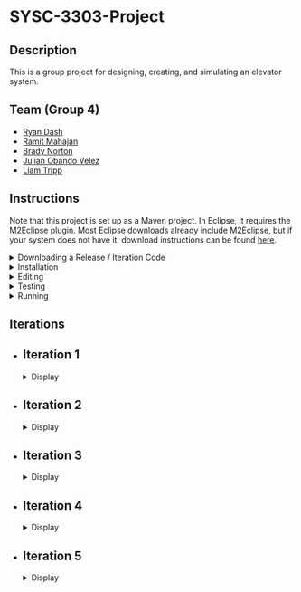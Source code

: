 # SYSC-3303-Project

## Description

This is a group project for designing, creating, and simulating an elevator system.

## Team (Group 4)

  - [Ryan Dash](https://github.com/ryandash)
  - [Ramit Mahajan](https://github.com/RamitMahajan)
  - [Brady Norton](https://github.com/Bnortron)
  - [Julian Obando Velez](https://github.com/julian-carleton)
  - [Liam Tripp](https://github.com/cyberphoria)

## Instructions

Note that this project is set up as a Maven project. In Eclipse, it requires the [M2Eclipse](https://www.eclipse.org/m2e/) plugin. Most Eclipse downloads already include M2Eclipse, but if your system does not have it, download instructions can be found [here](https://stackoverflow.com/a/13640110).

<details>
  <summary>Downloading a Release / Iteration Code</summary>

1. Choose the tag for the iteration. For example v0.1 refers to iteration 1.  
  
![Picture1](https://user-images.githubusercontent.com/71390371/152629966-a56e28e7-1c0d-4dca-a3f3-d64325755f05.png)

2. Go to the Code tab and Download Zip
  
![Picture2](https://user-images.githubusercontent.com/71390371/152629981-84ec3fa3-29d4-42db-82a5-b4ed0a5f4e82.png)

3. Unzip the folder and import the project into the IDE.
4. Proceed to step 9. of "Editing."
  
</details>

<details>
  <summary>Installation</summary>

#### Eclipse:

1. Download the ZIP file for the project. (In GitHub, found under "Code" button).
2. Extract the ZIP file. Remember where you put the extracted folder.
3. Open Eclipse. In the upper left corner, select File -> Import -> Maven -> Existing Maven Project. Click "Next" to continue.
4. [See "Import Maven Project"] On the new popup screen, for "Root Directory," select the extracted project folder. Ignore the folder within the extracted project folder.

  <details>
  <summary>Show "Import Maven Project"</summary>

  ![Import Maven Project](https://user-images.githubusercontent.com/61635007/161658503-5c94a77e-a862-4493-b24d-2ecfe9fbe226.png)

  </details>

5. Once the root directory is selected, in Eclipse, activate the "Advanced" dropdown. For the "Name Template" options, select [groupId].[artifactId]-[version].
6. Make sure "Resolve Workplace Projects" is checked under "Advanced."
7. Check the box where the project is. Select "Finish." The project should be added to the Project Explorer in Eclipse.
8. At this point there may be unresolved dependencies. To resolve this, in the Project Explorer, right click the project folder, or "pom.xml." From the context menu that pops up, select Maven -> Update Maven Project.
9. [See "Update Maven Project"]. A popup menu appears. Ensure the project checkbox is selected. Ensure the three checkboxes at the bottom of the popup menu are also checked.

  <details>
  <summary>Show "Update Maven Project"</summary>

  ![Update_Maven_Project](https://user-images.githubusercontent.com/61635007/161658707-fa88dcad-5d5e-4871-abc7-fd34c2e69011.png)

  </details>

10. In the popup menu, select "Finish." This downloads all dependencies from Maven automatically. They are locally stored in the directory "C:\Users\[your name]\.m2"
11. You should now be able to run the project.

</details>

<details>
  <summary>Editing</summary>

This is for importing the project and its entire branch history.

#### Eclipse:
  
1. Open Eclipse. Open the File menu and select "Import". This will open the "Import" window. From there select "Git"->"Projects from Git" as the import wizard and press Next>
2. From the next window, select "Clone URI" as the repository source and press Next>
3. Enter the URL of the git repository in this window which can be found by pressing the "Code" button and selecting the preferred connection protocol on the project's GitHub page
4. Paste the information obtained from the project page into the window. It may prefill some of the information in the window. Enter any required information
5. Due to an update in GitHub, account authentication with Eclipse via HTTPS might not work. It is not offically supported for security reasons. To overcome that error, follow the guide [here](https://stackoverflow.com/a/68802292)
6. After over coming the erorr, press Next> and it will show you the branches of the repository, do not make any changes to the default selected branches.
7. It will open the Local Destination window in which you can select the location of the folder where you want clone the repository. Press Next> 
8. In the next window, Select "Import as general project" as the wizard from import and press Next>. This will load the project
9. From the project explorer window, right click the project folder and from the popup menu, select "Configure", then "Convert to Maven Project". This will convert the project into a Maven project.

</details>

<details>
  <summary>Testing</summary>

#### In Eclipse:

1. Ensure the project is loaded as a Maven project (instructions contained in Installation if downloaded via ZIP, or in the Editing section if connected to repository via Git)
2. Locate the test directory "src/test/java" in the workspace
3. Right click on the directory and select "Run As" -> "JUnit Test". This runs all the unit tests

Tests: 
- InputFileReaderTest: tests related to reading the JSON input file
- SchedulerTest: tests related to passing data between the systems
- DirectionTest: tests the Direction enum's getDirectionByName function
- ElevatorMotorTest: tests for the proper updating of states in the elevator motor class
- ElevatorSelectionTest: tests selecting idle elevators and tests adding more requests to active elevators using the selection algorithm. ElevatorSelectionTest must be run independently of other tests as it uses multiple threads with ports to test selecting an appropriate elevator and the port are used in previous tests causing the error "Address already in use: bind" to occur.
- ElevatorFaultTest: tests the fault-handling behavior of the Elevator for the faults: Doors Interrupted, Doors Stuck, Elevator Interrupted, Elevator Stuck
- RequestQueueTest: tests that the RequestQueue adds ServiceRequests to the correct list and that requests are added and removed in the correct order
- MessageTransferTest: tests that objects are encoded/decoded properly, and that DatagramPackets are transferred between DatagramSockets
- FloorTest: tests that the ArrivalSensor correctly modifies an ApproachEvent
- FloorSubsystemTest: tests that the correct Floor is selected when an ApproachEvent is received
  
</details>

<details>
  <summary>Running</summary>

<br>

The program can be run as one program with the class Structure. The program can also be run as multiple separate programs with the classes Scheduler, ElevatorSubsystem, and FloorSubsystem.


The multiple programs can be started manually or automatically. To start it manually, run the main methods of the following classes in order: Scheduler, ElevatorSubsystem, and FloorSubsystem. Running them all automatically with a single button press depends on the IDE used. See instructions below for details. 

#### Eclipse

- Set the Run Configuration to run these classes in order: Scheduler, ElevatorSubsystem, and FloorSubsystem.

#### IntelliJ

IntelliJ does not allow ordered run configurations, so the Multirun plugin is used. 

Instructions:
- To install Multirun, click the Setting icon in the top right corner of IntelliJ. Select plugins. 
- Search for Multirun in the plugins list. If it does not show up, there should be an option to search aftermarket plugins which you can click. 
- Click the install button
- Multirun should now be installed and ready to use.
- The run option should now be available in IntelliJ's run configurations.

</details>

## Iterations

- ## Iteration 1

  <details>
    <summary>Display</summary>

  ### Description

  This iteration of the project implements a multi-threaded system where all active subsystems, the Elevator Subsystem, the Floor Subsystem, and the Scheduler, act as both [Consumers and Producers](https://en.wikipedia.org/wiki/Producer%E2%80%93consumer_problem). Two buffers exist to achieve this, one for message passing between Scheduler and Elevator Subsystem and another for between Floor Subsystem and Scheduler. 

  ### Contributions

  | Member | Coding | Documentation | Misc
  | ------ | ------ | ------------- | ----
  | Ryan Dash | InputFileReader, JSON files, JSON File to data structure conversion, Message Transfer Implementation and Bug Fixes | Project Requirements Summary, UML Diagram Contributions | Code Review
  | Ramit Mahajan | Data Structure abstraction for the Request Systems / Subsystems | README Editing Instructions |
  | Brady Norton | Message transfer tests, InputFileReaderTest | README Testing + Installation Instructions, UML Sequence Diagram | Code Review
  | Julian Obando Velez | Message Transfer, Bounded Buffer, Bounded Buffer Test | UML Diagram Feedback, GitHub Releases  | Code Review
  | Liam Tripp | Project Skeleton, Data Structures, InputFileReader, Direction, Message Transfer, Unit Testing | README Design, Early Design Diagrams, Design Document, Requirements Analysis | Discord Server, Google Drive, GitHub repo, Code reviews, Group lead, Instruction documents + videos 
  
  #### UML Class Diagram
  ![UML Class Diagram](https://user-images.githubusercontent.com/61635007/152667157-df45fbf8-6c48-430f-b47d-c82156e23872.png)

  #### UML Sequence Diagram

  ![UML Sequence Diagram](https://user-images.githubusercontent.com/61635007/154827908-c74e2fc4-68de-45b6-9b32-b8b85e857fe9.png)
  
  </details>

- ## Iteration 2
  <details>
    <summary>Display</summary>

  ### Description

  This iteration implements Elevator Movement and the order in which Elevators serve ServiceRequests. Note that a bug occurs when the FloorSubsystem runs out of Requests to send, as the other Runnable systems are left waiting for FloorSubsystem to send something it doesn't have. A solution could be to implement one buffer instead of two.

  <details>
    <summary>Show Long Description</summary>

  - The ElevatorSubsystem acts as an ElevatorController. It acts as intermediary between Elevators and the Scheduler. It also selects which elevator takes a request. It sends ApproachEvents and receives ElevatorRequests and ApproachEvents. 

  - A SystemEvent class was created as a parent for all messages. This is because each message has a Thread from which they originated and a Time at which they occurred.

  - The Scheduler is an intermediary between the ElevatorSubsystem and the FloorSubsystem. It can receive any type of SystemEvent.

  - The FloorSubsystem sends the ElevatorRequests obtained from the input file. It also receives ElevatorRequests back and sends ApproachEvents. All of which are sent through the scheduler.   

  - The elevator receives new requests from the elevator Subsystem to perform actions on other parts of the elevator. With the current implementation a list of requests is stored in the elevator for any type on new request. Requests that are stored in the elevator are sent to the FloorQueue, elevator motor, or handled by the elevator if they involve the elevator's status. Once a request is complete, the elevator uses the elevatorSubsystem to send information to the floorSubsystem and necessary information involving the request.

   - ApproachEvent is a SystemEvent with a true/false value indicating whether an Elevator should stop at a Floor. The ApproachEvents are passed from Elevator to FloorSubsystem each time an Elevator is about to stop at a FLoor. An ArrivalSensor in Floor confirms whether the elevator should stop. The ApproachEvent is then sent back to the Elevator, which proceeds depending on whether the ApproachEvent allows it to stop.

  - The Elevator Motor simulates movement and keeps track of the Elevator's direction and state of movement.
  
  - The FloorsQueue is the data structure used to store the floors to visit by an elevator. It uses two priority queues, one in ascending order and one in descending order for the floors to visit in the corresponding direction. Also, it has an extra queue, which temporarily saves the floors that were missed when going in a direction and swaps them to this direction queue when this queue has visited all of its floors.

  - The ElevatorSelectAlgorithm is an algorithm to select the best elevator to perform a new elevator request. The current implementation first checks for idle elevators and makes them perform requests. If all elevators are active then it will prioritize elevators based on expected completion of each elevator's queue time, the direction that the elevator is traveling, and if the new request is in between the current floor and destination floor of each elevator.
    
  - The ElevatorServiceAlgorithm is an algorithm to perform appropriate actions for each type of request that the elevator receives.
    
  </details>

  ### Contributions

  | Member | Coding | Documentation | Misc 
  | ------ | ------ | ------------- | ----
  | Ryan Dash | ElevatorSelectAlgorithm, ElevatorServiceAlgorithm | ElevatorServiceAlgorithm State Machine Diagram, UML Class Diagram, README | Code Review, Design Consultation
  | Ramit Mahajan | Arrival Sensor | UML Class Diagram, README | Code Review
  | Brady Norton | MovementState, ElevatorMotor, Elevator Properties, Elevator Movement | Elevator Movement State Machine Diagram, README| Code Review
  | Julian Obando Velez | FloorsQueue, FloorsQueueTest, ElevatorMotorTest | GitHub Release, README | Code Review
  | Liam Tripp | MovementState, ApproachEvent, SystemEvent, ApproachEvent Integration with ElevatorMovement | UML Class Diagram, Rough ElevatorMovement State Machine Diagram, README | Requirements Analysis, System Design, Delegating Tasks, Code Review
  
  #### UML Class Diagram
  ![image](https://user-images.githubusercontent.com/56605453/154828075-8269786d-84cd-4a64-8c7a-4cdaa294ca0e.png)
  
  #### UML State Machine Diagram for Service Algorithm

  ![Elevator_Service_Algorithm drawio](https://user-images.githubusercontent.com/56605453/154823993-ff5cb3f7-f500-4696-9f78-be6f628d8068.png)
  
  #### UML State Machine Diagram for Movement Algorithm

  ![Iteration_2_-_Elevator_State_Machine](https://user-images.githubusercontent.com/56605453/154823989-936bc6f0-0ebe-435c-99ae-941525b7de60.png)
  
  </details>

- ## Iteration 3
  <details>
    <summary>Display</summary>

  ### Description

  In this iteration, UDP data transfer between the systems is implemented. The simulation can now run multiple elevators.

    #### Major Changes
    - Simulation works for multiple elevators
    - Elevator Selection Algorithm: ElevatorSubsystem chooses which elevator serves a given request
    - Fixed BoundedBuffer glitch from Iteration 2, changed to UnboundedBuffer
    - Message Transfer: Use Client/Server scheme as seen in Assignments 2 and 3
    - UDP messages to transfer data
    - Add Doors class to Elevators
    - Integrated FloorsQueue with Elevator Movement Algorithm
    - More unit tests for FloorsQueue, Floors and FloorSubsystem, 
    - Finalized Elevator and ElevatorMotor properties update
    <br>
  
  <details>
    <summary>Show Long Description</summary>

    * Added serviceDirection to Elevator to distinguish between the direction the Elevator is moving (i.e. ElevatorMotor's direction) and what direction the Elevator is servicing requests in. 

    * Created Client/Server scheme similar to Assignment 2 and 3 of this class. MessageTransfer class holds DatagramSockets and a Queue of datagramPackets. 

    * The Client and IntermediateHost class each have a MessageTransfer. ElevatorSubsystem and FloorSubsystem, and Scheduler interact with the two classes each. 

    * For UDP data transfer, there are two Scheduler threads, one for sending messages from FloorSubsystem to ElevatorSubsytem, and another for vice-versa. Both FloorSubsystem and ElevatorSubsystem are still threads. Elevators are also threads.
    
    * The Client systems either request data or send data. FloorSubsystem's client requests and receives data from ElevatorToFloorHost. It sends data to FloorToElevatorHost. ElevatorSubystem requests and receives data from FloorToElevatorHost. It sends data to ElevatorToFloorHost.

    * To see output in the console, or to see how many times the elevator moves, search "moved"
    
    * MessageTransfer is the class that wraps the methods to handle packets for UDP communication, such as sending, receiving, queueing, decoding/encoding and printing the results of each message transfer.  
    
    * To solve the deadlock issues from Iteration 2, sending and receiving with the BoundedBuffer was changed from a busy-waiting scheme to an infinite loop checking a conditional statement. Although this prevents deadlock and allows the program to run successfully, it also causes considerable lag. 

    * To fix size issues with BoundedBuffer, an unbounded list was implemented - ConcurrentLinkedDeque, essentially an UnboundedBuffer.
  
    * Added ElevatorMonitor to Scheduler to allow the scheduler to quickly access all elevator data. An ElevatorMonitor is stored for each elevator in the scheduler.
  
    * Each Elevator monitor is updated by the elevator subsystem after a request that changes the properties and contents of the elevator has completed.
         
  </details>

  ### Contributions

  | Member | Coding | Documentation | Misc 
  | ------ | ------ | ------------- | ----
  | Ryan Dash | Elevator Seletion Algorithm. Client, FloorSubsystem, ElevatorSubsystem Implementation. ElevatorSelectionTest | Diagram Review | Code review
  | Ramit Mahajan | Integrating Doors class | UML Diagram, README | Code review
  | Brady Norton | Elevator Movement Algorithm, Elevator Movement Properties Modification, Integrating Floors Queue into Movement, Movement Tests | Movement Design | Code review
  | Julian Obando Velez | Message Encoding/Decoding, Client for UDP, JUnit testing | Diagram Review | TA contact, Code review
  | Liam Tripp | Elevator Movement + FloorsQueue updates and Integration, Message passing bug fix, UnboundedBuffer, ApproachEvent Integration, MessageTransfer, Client-Host outline, Scheduler-Host Integrationm, FloorTest, RequestQueueTest | Design, Work Breakdown Structure, Dependency Diagram, UML Sequence Diagram, UML CLass Diagram | Code review

  ### Diagrams
   
  #### UML Class Diagram
  ![image](https://user-images.githubusercontent.com/61635007/158045772-5fb02a0e-ba15-4c39-bc07-6cc19efa0b91.png)
 
  #### Sequence Diagram: UDP DataTransfer of Data from FloorSubsystem to ElevatorSubsystem

  ![Iteration_3_DataTransferFloorToElevator_Sequence](https://user-images.githubusercontent.com/61635007/158044089-0322f422-9c0a-46de-a1d9-f903cd41e765.png)

  </details>

- ## Iteration 4
  <details>
    <summary>Display</summary>

  ### Description

  In this iteration, fault detecting and handling is implemented. The simulation now shows faults for elevators.

  #### Major Changes
  - Added configuration files to automate running multiple main methods with a single button in Intellij
  - Introduced Fault Handling for Elevator
  - Removed BoundedBuffer, BoundedBufferTest
  - Fixed elevator selection algorithm to meet requirements
  <br>

  <details>
    <summary>Show Long Description</summary>
    <br>
  
    * Faults: There are four different types of Faults. It is assumed only one can occur at a time. All are hard faults except DOORS_INTERRUPTED, which is a soft fault. For the hard faults, the Elevator shuts down. For the soft faults, the Elevator is corrected so that it may continue. It is assumed that opening the doors is uninterruptable and that Doors may only be opened or closed when the Elevator is stopped.There is no fault handling for when a packet is lost, as that was not in the Iteration requirements itself. 
      - ELEVATOR_STUCK occurs when an Elevator gets stuck between Floors (when Moving) or gets stuck at a Floor (when stopped). 
      - ARRIVAL_SENSOR_FAIL occurs when the ArrivalSensor at a Floor fails to return an ApproachEvent to Scheduler before Elevator's movement timer has expired.
      - DOORS_STUCK occurs when the Doors malfunction while opening or closing.
      - DOORS_INTERRUPTED occurs when the Doors are interrupted while closing. 
    * Faults are tested using the ElevatorFaultTest file.
    * Added multirun configuration as well as FloorSubsystem, ElevatorSubsystem, and Scheduler configurations to allow multiple main methods to be run at once without needing to run each main method one at a time. This allows for fast testing in Intellij. This is not required to run multiple main methods in Eclipse as Eclipse already has this functionality built in.
    * Moved Elevator Selection to Scheduler and reworked IntermediateHost to allow for selection of elevators to work properly
    * Note that there is currently an unhandled case where an Elevator is at floor 1 and moving to floor 3. If it receives an request to move to floor 2 just before it is about to pass floor 2, it might not have enough time to stop or send and receive an approachEvent. This problem has yet to be dealt with.
  </details>

  ### Contributions

  | Member | Coding | Documentation | Misc 
  | ------ | ------ | ------------- | ----
  | Ryan Dash | Moved elevator selection to Scheduler, Reworked IntermediateHost for Elevator Selection, Improved Elevator Monitors | Updating README | Code Review
  | Ramit Mahajan | Doors Upgrade, Doors State Changes in Elevator | UML Class Diagram |
  | Brady Norton | ArrivalSensor Integration, ApproachEvent Changes | README Contribution | Code Review, Some Fault Type Ideas
  | Julian Obando Velez | | Timing Diagrams | Code Review
  | Liam Tripp | ElevatorFaultTest, Fault enum, Elevator Faults, Elevator Movement Tests, changed RequestQueue from PriorityQueue to TreeSet, Improved Console Output Statements, Movement bug fixes | Work Breakdown Structure, Updated Movement State Machine Diagram, Updating README | Code Review

  ### Diagrams

  #### UML Class Diagram

  ![UMLClassDiagram](https://user-images.githubusercontent.com/61635007/160321686-72ed3f7e-c35d-4d6e-a65b-0a8bcfc80e01.png)

  #### UML State Machine Diagram
  - Elevator Movement (With Faults)
  ![ElevatorMovement](https://user-images.githubusercontent.com/61635007/160426651-d9931d82-27a4-408d-95ab-5f08ccd2b4c3.png)
  
  #### Timing Diagrams

  - Arrival Sensor Fault
  ![ArrivalSensorFault](https://user-images.githubusercontent.com/71390371/160315145-06c438b2-cb96-4d46-9060-d0d52dbae82b.PNG)

  - Elevator Stuck Fault
  ![ElevatorStuckFault](https://user-images.githubusercontent.com/71390371/160318124-d13e65a2-c7a1-47b4-abfb-22ea892e0bb2.PNG)
  
  - Door Stuck Fault
  ![DoorFault](https://user-images.githubusercontent.com/71390371/160315213-693b2eb4-a16a-410b-8327-489baa8ecb12.PNG)

  </details>

- ## Iteration 5
  <details>
    <summary>Display</summary>

  ### Description

  Lorem ipsum

  <details>
    <summary>Show Long Description</summary>
    
  </details>

  ### Contributions

  | Member | Coding | Documentation | Misc 
  | ------ | ------ | ------------- | ----
  | Ryan Dash | | | Brainstorming, Code Review
  | Ramit Mahajan | | |
  | Brady Norton | | |
  | Julian Obando Velez | | | Brainstorming, Code Review
  | Liam Tripp | Presenter, ElevatorView, ElevatorViewContainer, RequestQueue with ServiceRequests | System Design README Installation instructions | Brainstorming, Code Review
  
  ### Diagrams

  #### UML Class Diagram

  </details>
